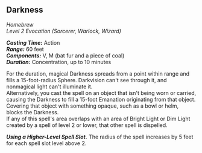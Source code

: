 ## Darkness
*Homebrew*  
*Level 2 Evocation (Sorcerer, Warlock, Wizard)*

***Casting Time:*** Action  
***Range:*** 60 feet  
***Components:*** V, M (bat fur and a piece of coal)  
***Duration:*** Concentration, up to 10 minutes

For the duration, magical Darkness spreads from a point within range and fills a 15-foot-radius Sphere. Darkvision can't see through it, and nonmagical light can't illuminate it.  
Alternatively, you cast the spell on an object that isn't being worn or carried, causing the Darkness to fill a 15-foot Emanation originating from that object. Covering that object with something opaque, such as a bowl or helm, blocks the Darkness.  
If any of this spell's area overlaps with an area of Bright Light or Dim Light created by a spell of level 2 or lower, that other spell is dispelled.

***Using a Higher-Level Spell Slot.*** The radius of the spell increases by 5 feet for each spell slot level above 2.